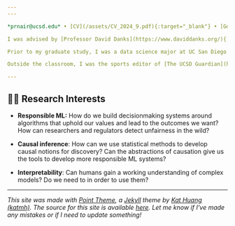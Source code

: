 ```yaml
---
---

*prnair@ucsd.edu* • [CV](/assets/CV_2024_9.pdf){:target="_blank"} • [Google Scholar](https://scholar.google.com/citations?user=8OTteiYAAAAJ&hl=en){:target="_blank"} • [GitHub](https://github.com/pnair7){:target="_blank"} • [LinkedIn](https://www.linkedin.com/in/pnair7/){:target="_blank"}

I was advised by [Professor David Danks](https://www.daviddanks.org/){:target="_blank"} of the Halıcıoğlu Data Science Institute (HDSI) and Department of Philosophy at UCSD, with whom I have continued to work on a couple projects. My thesis research deals with using causal inference and active learning in fairness-sensitive decisions where outcomes are not always observed, establishing how even without active bias or flawed models, imbalances in group size can lead to differences in uncertainty. I was also a teaching assistant in HDSI, supervising the [senior capstone course](https://dsc-capstone.org/){:target="_blank"} and [DSC 80](https://dsc80.com/){:target="_blank"}.

Prior to my graduate study, I was a data science major at UC San Diego 🔱, graduating with minors in history and liguistics, and a concentration in political science. (They wouldn't let me triple minor.)

Outside the classroom, I was the sports editor of [The UCSD Guardian](https://ucsdguardian.org){:target="_blank"}, was in UCSD's quizbowl club, and spent a summer making [a documentary about UCSD's history](https://pnair7.github.io/fun). In my free time, I'm watching as many sports as I can, reading Wikipedia pages, and watching movies.

---
```


## 🧑‍💻 Research Interests

* **Responsible ML:** How do we build decisionmaking systems around algorithms that uphold our values and lead to the outcomes we want? How can researchers and regulators detect unfairness in the wild?

* **Causal inference**: How can we use statistical methods to develop causal notions for discovery? Can the abstractions of causation give us the tools to develop more responsible ML systems?

* **Interpretability**: Can humans gain a working understanding of complex models? Do we need to in order to use them?

---

*This site was made with [Point Theme](https://github.com/katmh/point-theme), a [Jekyll](https://jekyllrb.com/) theme by [Kat Huang (katmh)](https://github.com/katmh). The source for this site is available [here](https://github.com/pnair7/pnair7.github.io). Let me know if I've made any mistakes or if I need to update something!*
